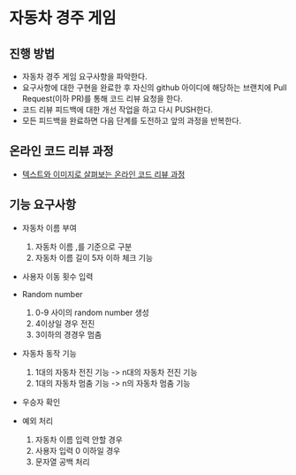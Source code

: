 # 자동차 경주 게임
## 진행 방법
* 자동차 경주 게임 요구사항을 파악한다.
* 요구사항에 대한 구현을 완료한 후 자신의 github 아이디에 해당하는 브랜치에 Pull Request(이하 PR)를 통해 코드 리뷰 요청을 한다.
* 코드 리뷰 피드백에 대한 개선 작업을 하고 다시 PUSH한다.
* 모든 피드백을 완료하면 다음 단계를 도전하고 앞의 과정을 반복한다.

## 온라인 코드 리뷰 과정
* [텍스트와 이미지로 살펴보는 온라인 코드 리뷰 과정](https://github.com/next-step/nextstep-docs/tree/master/codereview)

## 기능 요구사항
- 자동차 이름 부여
  1) 자동차 이름 ,를 기준으로 구분
  2) 자동차 이름 길이 5자 이하 체크 기능

- 사용자 이동 횟수 입력

- Random number
  1) 0-9 사이의 random number 생성
  2) 4이상일 경우 전진
  3) 3이하의 경경우 멈춤

- 자동차 동작 기능
  1) 1대의 자동차 전진 기능 -> n대의 자동차 전진 기능
  2) 1대의 자동차 멈춤 기능 -> n의 자동차 멈춤 기능

- 우승자 확인

- 예외 처리
  1) 자동차 이름 입력 안할 경우
  2) 사용자 입력 0 이하일 경우
  3) 문자열 공백 처리
